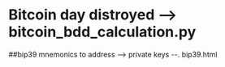 # Bitcoin day distroyed --> bitcoin_bdd_calculation.py

##bip39 mnemonics to address --> private keys --. bip39.html
